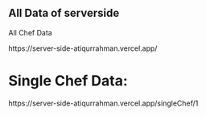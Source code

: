 <h2>All Data of serverside</h2>
<p>All Chef Data</p>
https://server-side-atiqurrahman.vercel.app/

<h1>Single Chef Data:</h1>
https://server-side-atiqurrahman.vercel.app/singleChef/1
